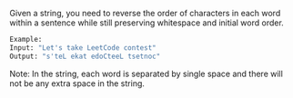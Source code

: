 Given a string, you need to reverse the order of characters in each word within a sentence while still preserving whitespace and initial word order.

```bash
Example:
Input: "Let's take LeetCode contest"
Output: "s'teL ekat edoCteeL tsetnoc"
```
Note: In the string, each word is separated by single space and there will not be any extra space in the string.